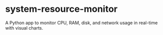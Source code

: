 # system-resource-monitor
A Python app to monitor CPU, RAM, disk, and network usage in real-time with visual charts.
